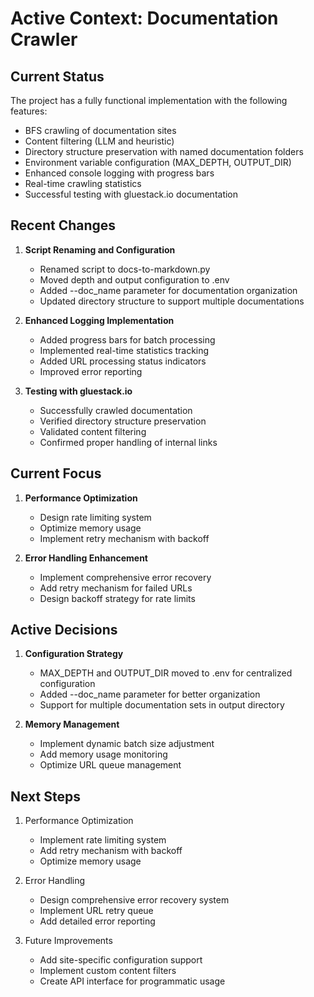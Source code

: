 # Active Context: Documentation Crawler

## Current Status
The project has a fully functional implementation with the following features:
- BFS crawling of documentation sites
- Content filtering (LLM and heuristic)
- Directory structure preservation with named documentation folders
- Environment variable configuration (MAX_DEPTH, OUTPUT_DIR)
- Enhanced console logging with progress bars
- Real-time crawling statistics
- Successful testing with gluestack.io documentation

## Recent Changes
1. **Script Renaming and Configuration**
   - Renamed script to docs-to-markdown.py
   - Moved depth and output configuration to .env
   - Added --doc_name parameter for documentation organization
   - Updated directory structure to support multiple documentations

2. **Enhanced Logging Implementation**
   - Added progress bars for batch processing
   - Implemented real-time statistics tracking
   - Added URL processing status indicators
   - Improved error reporting

3. **Testing with gluestack.io**
   - Successfully crawled documentation
   - Verified directory structure preservation
   - Validated content filtering
   - Confirmed proper handling of internal links

## Current Focus
1. **Performance Optimization**
   - Design rate limiting system
   - Optimize memory usage
   - Implement retry mechanism with backoff

2. **Error Handling Enhancement**
   - Implement comprehensive error recovery
   - Add retry mechanism for failed URLs
   - Design backoff strategy for rate limits

## Active Decisions
1. **Configuration Strategy**
   - MAX_DEPTH and OUTPUT_DIR moved to .env for centralized configuration
   - Added --doc_name parameter for better organization
   - Support for multiple documentation sets in output directory

2. **Memory Management**
   - Implement dynamic batch size adjustment
   - Add memory usage monitoring
   - Optimize URL queue management

## Next Steps
1. Performance Optimization
   - Implement rate limiting system
   - Add retry mechanism with backoff
   - Optimize memory usage

2. Error Handling
   - Design comprehensive error recovery system
   - Implement URL retry queue
   - Add detailed error reporting

3. Future Improvements
   - Add site-specific configuration support
   - Implement custom content filters
   - Create API interface for programmatic usage

